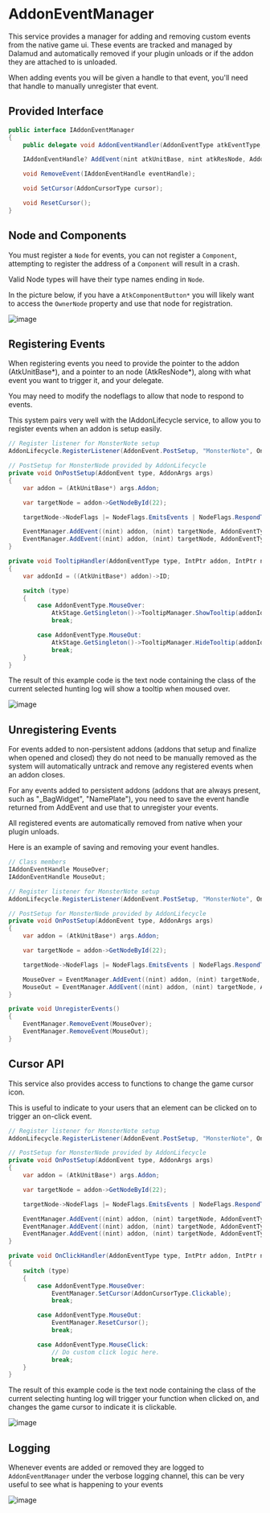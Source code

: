 # AddonEventManager

This service provides a manager for adding and removing custom events from the
native game ui. These events are tracked and managed by Dalamud and
automatically removed if your plugin unloads or if the addon they are attached
to is unloaded.

When adding events you will be given a handle to that event, you'll need that
handle to manually unregister that event.

## Provided Interface

```cs
public interface IAddonEventManager
{
    public delegate void AddonEventHandler(AddonEventType atkEventType, nint atkUnitBase, nint atkResNode);

    IAddonEventHandle? AddEvent(nint atkUnitBase, nint atkResNode, AddonEventType eventType, AddonEventHandler eventHandler);

    void RemoveEvent(IAddonEventHandle eventHandle);

    void SetCursor(AddonCursorType cursor);

    void ResetCursor();
}
```

## Node and Components

You must register a `Node` for events, you can not register a `Component`,
attempting to register the address of a `Component` will result in a crash.

Valid Node types will have their type names ending in `Node`.

In the picture below, if you have a `AtkComponentButton*` you will likely want
to access the `OwnerNode` property and use that node for registration.

![image](https://github.com/MidoriKami/dalamud-docs/assets/9083275/e4c00a43-67e4-4164-8338-6862e4e12182)

## Registering Events

When registering events you need to provide the pointer to the addon
(AtkUnitBase\*), and a pointer to an node (AtkResNode\*), along with what event
you want to trigger it, and your delegate.

You may need to modify the nodeflags to allow that node to respond to events.

This system pairs very well with the IAddonLifecycle service, to allow you to
register events when an addon is setup easily.

```cs
// Register listener for MonsterNote setup
AddonLifecycle.RegisterListener(AddonEvent.PostSetup, "MonsterNote", OnPostSetup);

// PostSetup for MonsterNode provided by AddonLifecycle
private void OnPostSetup(AddonEvent type, AddonArgs args)
{
    var addon = (AtkUnitBase*) args.Addon;

    var targetNode = addon->GetNodeById(22);

    targetNode->NodeFlags |= NodeFlags.EmitsEvents | NodeFlags.RespondToMouse | NodeFlags.HasCollision;

    EventManager.AddEvent((nint) addon, (nint) targetNode, AddonEventType.MouseOver, TooltipHandler);
    EventManager.AddEvent((nint) addon, (nint) targetNode, AddonEventType.MouseOut, TooltipHandler);
}

private void TooltipHandler(AddonEventType type, IntPtr addon, IntPtr node)
{
    var addonId = ((AtkUnitBase*) addon)->ID;

    switch (type)
    {
        case AddonEventType.MouseOver:
            AtkStage.GetSingleton()->TooltipManager.ShowTooltip(addonId, (AtkResNode*)node, "This is a tooltip.");
            break;

        case AddonEventType.MouseOut:
            AtkStage.GetSingleton()->TooltipManager.HideTooltip(addonId);
            break;
    }
}
```

The result of this example code is the text node containing the class of the
current selected hunting log will show a tooltip when moused over.

![image](https://github.com/goatcorp/dalamud-docs/assets/9083275/0b859b62-085c-4879-9316-2136232a3fc5)

## Unregistering Events

For events added to non-persistent addons (addons that setup and finalize when
opened and closed) they do not need to be manually removed as the system will
automatically untrack and remove any registered events when an addon closes.

For any events added to persistent addons (addons that are always present, such
as "\_BagWidget", "NamePlate"), you need to save the event handle returned from
AddEvent and use that to unregister your events.

All registered events are automatically removed from native when your plugin
unloads.

Here is an example of saving and removing your event handles.

```cs
// Class members
IAddonEventHandle MouseOver;
IAddonEventHandle MouseOut;

// Register listener for MonsterNote setup
AddonLifecycle.RegisterListener(AddonEvent.PostSetup, "MonsterNote", OnPostSetup);

// PostSetup for MonsterNode provided by AddonLifecycle
private void OnPostSetup(AddonEvent type, AddonArgs args)
{
    var addon = (AtkUnitBase*) args.Addon;

    var targetNode = addon->GetNodeById(22);

    targetNode->NodeFlags |= NodeFlags.EmitsEvents | NodeFlags.RespondToMouse | NodeFlags.HasCollision;

    MouseOver = EventManager.AddEvent((nint) addon, (nint) targetNode, AddonEventType.MouseOver, TooltipHandler);
    MouseOut = EventManager.AddEvent((nint) addon, (nint) targetNode, AddonEventType.MouseOut, TooltipHandler);
}

private void UnregisterEvents()
{
    EventManager.RemoveEvent(MouseOver);
    EventManager.RemoveEvent(MouseOut);
}
```

## Cursor API

This service also provides access to functions to change the game cursor icon.

This is useful to indicate to your users that an element can be clicked on to
trigger an on-click event.

```cs
// Register listener for MonsterNote setup
AddonLifecycle.RegisterListener(AddonEvent.PostSetup, "MonsterNote", OnPostSetup);

// PostSetup for MonsterNode provided by AddonLifecycle
private void OnPostSetup(AddonEvent type, AddonArgs args)
{
    var addon = (AtkUnitBase*) args.Addon;

    var targetNode = addon->GetNodeById(22);

    targetNode->NodeFlags |= NodeFlags.EmitsEvents | NodeFlags.RespondToMouse | NodeFlags.HasCollision;

    EventManager.AddEvent((nint) addon, (nint) targetNode, AddonEventType.MouseOver, OnClickHandler);
    EventManager.AddEvent((nint) addon, (nint) targetNode, AddonEventType.MouseOut, OnClickHandler);
    EventManager.AddEvent((nint) addon, (nint) targetNode, AddonEventType.MouseClick, OnClickHandler);
}

private void OnClickHandler(AddonEventType type, IntPtr addon, IntPtr node)
{
    switch (type)
    {
        case AddonEventType.MouseOver:
            EventManager.SetCursor(AddonCursorType.Clickable);
            break;

        case AddonEventType.MouseOut:
            EventManager.ResetCursor();
            break;

        case AddonEventType.MouseClick:
            // Do custom click logic here.
            break;
    }
}
```

The result of this example code is the text node containing the class of the
current selecting hunting log will trigger your function when clicked on, and
changes the game cursor to indicate it is clickable.

![image](https://github.com/goatcorp/dalamud-docs/assets/9083275/78566abc-1f03-41cf-8973-dc3d3186b717)

## Logging

Whenever events are added or removed they are logged to `AddonEventManager`
under the verbose logging channel, this can be very useful to see what is
happening to your events

![image](https://github.com/goatcorp/dalamud-docs/assets/9083275/77cb00ed-e5ea-4219-82fa-ce22b92a41ad)

